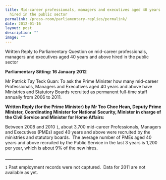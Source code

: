 ```yaml
---
title: Mid‑career professionals, managers and executives aged 40 years and above
  hired in the public sector
permalink: /press-room/parliamentary-replies/permalink/
date: 2012-01-16
layout: post
description: ""
image: ""
---
```

Written Reply to Parliamentary Question on mid-career professionals, managers and executives aged 40 years and above hired in the public sector

**Parliamentary Sitting: 16 January 2012**

Mr Patrick Tay Teck Guan: To ask the Prime Minister how many mid-career Professionals, Managers and Executives aged 40 years and above have Ministries and Statutory Boards recruited as permanent full-time staff annually from 2006 to 2011.

**Written Reply (for the Prime Minister) by Mr Teo Chee Hean, Deputy Prime Minister, Coordinating Minister for National Security, Minister in charge of the Civil Service and Minister for Home Affairs:**

Between 2008 and 2010 `1`, about 3,700 mid-career Professionals, Managers and Executives (PMEs) aged 40 years and above were recruited by the ministries and statutory boards.  The average number of PMEs aged 40 years and above recruited by the Public Service in the last 3 years is 1,200 per year, which is about 9% of the new hires.

\_\_\_\_\_\_\_\_\_\_\_\_\_\_  
  
`1` Past employment records were not captured.  Data for 2011 are not available as yet.